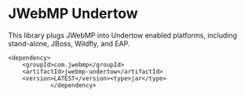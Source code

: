 # JWebMP Undertow
 This library plugs JWebMP into Undertow enabled platforms, including stand-alone, JBoss, Wildfly, and EAP.
 
```
<dependency>
    <groupId>com.jwebmp</groupId>
    <artifactId>jwebmp-undertow</artifactId>
    <version>LATEST</version><type>jar</type>
            </dependency>
``` 
